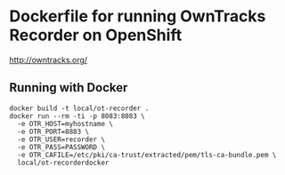 # Dockerfile for running OwnTracks Recorder on OpenShift

http://owntracks.org/

## Running with Docker

```
docker build -t local/ot-recorder .
docker run --rm -ti -p 8083:8083 \
  -e OTR_HOST=myhostname \
  -e OTR_PORT=8883 \
  -e OTR_USER=recorder \
  -e OTR_PASS=PASSWORD \
  -e OTR_CAFILE=/etc/pki/ca-trust/extracted/pem/tls-ca-bundle.pem \
  local/ot-recorderdocker
```
